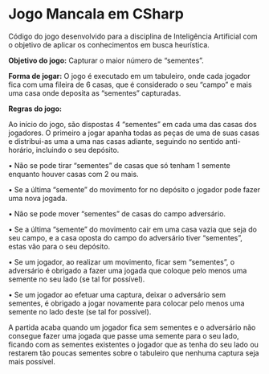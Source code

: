 # Jogo Mancala em CSharp 
Código do jogo desenvolvido para a disciplina de Inteligência Artificial com o objetivo de aplicar os conhecimentos em busca heurística.


**Objetivo do jogo:** Capturar o maior número de “sementes”.

**Forma de jogar:** O jogo é executado em um tabuleiro, onde cada jogador fica com uma fileira de 6 casas, que é considerado o seu “campo” e mais uma casa onde deposita as “sementes” capturadas.

**Regras do jogo:**

Ao início do jogo, são dispostas 4 “sementes” em cada uma das casas dos jogadores. O primeiro a jogar apanha todas as peças de uma de suas casas e distribui-as uma a uma nas casas adiante, seguindo no sentido anti-horário, incluindo o seu depósito.

• Não se pode tirar “sementes” de casas que só tenham 1 semente enquanto houver casas com 2 ou mais.

• Se a última “semente” do movimento for no depósito o jogador pode fazer uma nova jogada.

• Não se pode mover “sementes” de casas do campo adversário.

• Se a última “semente” do movimento cair em uma casa vazia que seja do seu campo, e a casa oposta do campo do adversário tiver “sementes”, estas vão para o seu depósito.

• Se um jogador, ao realizar um movimento, ficar sem “sementes”, o adversário é obrigado a fazer uma jogada que coloque pelo menos uma semente no seu lado (se tal for possível).

• Se um jogador ao efetuar uma captura, deixar o adversário sem sementes, é obrigado a jogar novamente para colocar pelo menos uma semente no lado deste (se tal for possível).

A partida acaba quando um jogador fica sem sementes e o adversário não consegue fazer uma jogada que passe uma semente para o seu lado, ficando com as sementes existentes o jogador que as tenha do seu lado ou restarem tão poucas sementes sobre o tabuleiro que nenhuma captura seja mais possível.
